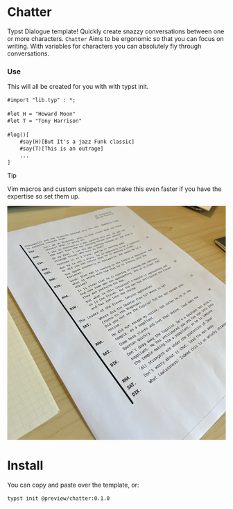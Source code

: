 # Chatter
Typst Dialogue template! Quickly create snazzy conversations between one or
more characters. `Chatter` Aims to be ergonomic so that you can focus on
writing. With variables for characters you can absolutely fly through
conversations.  

### Use 
This will all be created for you with with typst init. 
```typ
#import "lib.typ" : *; 

#let H = "Howard Moon"
#let T = "Tony Harrison"

#log()[
    #say(H)[But It's a jazz Funk classic]
    #say(T)[This is an outrage]
    ...
]
```

> [!TIP]
> Vim macros and custom snippets can make this even faster if you have the
> expertise so set them up. 

![](thumbnail.jpg)

# Install
You can copy and paste over the template, or: 
```sh
typst init @preview/chatter:0.1.0
```
